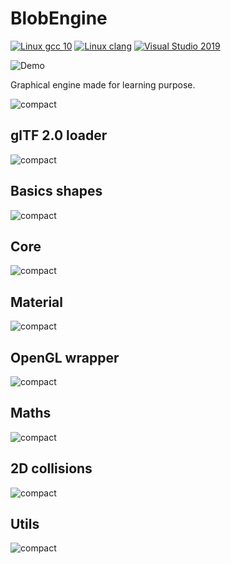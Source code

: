 # BlobEngine

[![Linux gcc 10](https://github.com/alexdesaint/BlobEngine/actions/workflows/lInux_gcc.yml/badge.svg)](https://github.com/alexdesaint/BlobEngine/actions/workflows/lInux_gcc.yml)
[![Linux clang](https://github.com/alexdesaint/BlobEngine/actions/workflows/linux_clang.yml/badge.svg)](https://github.com/alexdesaint/BlobEngine/actions/workflows/linux_clang.yml)
[![Visual Studio 2019](https://github.com/alexdesaint/BlobEngine/actions/workflows/win_vc19.yml/badge.svg)](https://github.com/alexdesaint/BlobEngine/actions/workflows/win_vc19.yml)

![Demo](doc/Demo.png )

Graphical engine made for learning purpose.

![compact](doc/compact.svg)

## glTF 2.0 loader

![compact](doc/Blob_glTF2.svg)

## Basics shapes

![compact](doc/Blob_Shapes.svg)

## Core

![compact](doc/Blob_Core.svg)

## Material

![compact](doc/Blob_Material.svg)

## OpenGL wrapper

![compact](doc/Blob_GL.svg)

## Maths

![compact](doc/Blob_Maths.svg)

## 2D collisions

![compact](doc/Blob_Collision.svg)

## Utils

![compact](doc/Blob_Reader.svg)
